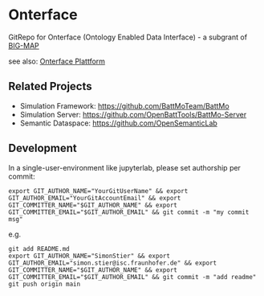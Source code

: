 # Onterface

GitRepo for Onterface (Ontology Enabled Data Interface) - a subgrant of [BIG-MAP](https://www.big-map.eu/)

see also: [Onterface Plattform](https://onterface.open-semantic-lab.org/wiki/)

## Related Projects
* Simulation Framework: https://github.com/BattMoTeam/BattMo
* Simulation Server: https://github.com/OpenBattTools/BattMo-Server
* Semantic Dataspace: https://github.com/OpenSemanticLab

## Development
In a single-user-environment like jupyterlab, please set authorship per commit:
```
export GIT_AUTHOR_NAME="YourGitUserName" && export GIT_AUTHOR_EMAIL="YourGitAccountEmail" && export GIT_COMMITTER_NAME="$GIT_AUTHOR_NAME" && export GIT_COMMITTER_EMAIL="$GIT_AUTHOR_EMAIL" && git commit -m "my commit msg"
```
e.g.
```
git add README.md
export GIT_AUTHOR_NAME="SimonStier" && export GIT_AUTHOR_EMAIL="simon.stier@isc.fraunhofer.de" && export GIT_COMMITTER_NAME="$GIT_AUTHOR_NAME" && export GIT_COMMITTER_EMAIL="$GIT_AUTHOR_EMAIL" && git commit -m "add readme"
git push origin main
```
